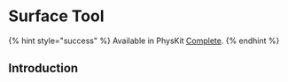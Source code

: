 # Surface Tool

{% hint style="success" %}
Available in PhysKit [Complete](https://prf.hn/l/rpoyznk).
{% endhint %}

## Introduction
